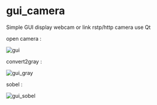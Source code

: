 # gui_camera
Simple GUI display webcam or link rstp/http camera use Qt 

open camera :

![gui](https://user-images.githubusercontent.com/81606597/116576527-d8c5be00-a939-11eb-9e45-b34885b545c4.PNG)

convert2gray : 

![gui_gray](https://user-images.githubusercontent.com/81606597/116576655-f1ce6f00-a939-11eb-986f-123cdd37e747.PNG)

sobel : 

![gui_sobel](https://user-images.githubusercontent.com/81606597/116576708-fe52c780-a939-11eb-86d5-f2e98e94dfc2.PNG)

